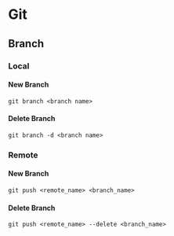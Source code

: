 # Git

## Branch

### Local

#### New Branch

`git branch <branch name>`

#### Delete Branch

`git branch -d <branch name>`

### Remote

#### New Branch

`git push <remote_name> <branch_name>`

#### Delete Branch

`git push <remote_name> --delete <branch_name>`